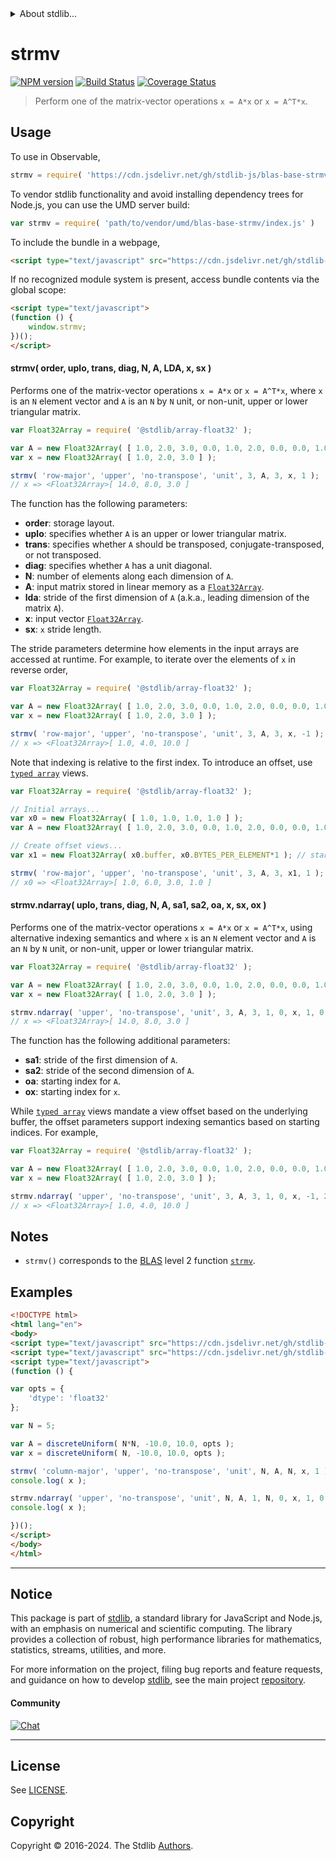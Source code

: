 <!--

@license Apache-2.0

Copyright (c) 2024 The Stdlib Authors.

Licensed under the Apache License, Version 2.0 (the "License");
you may not use this file except in compliance with the License.
You may obtain a copy of the License at

   http://www.apache.org/licenses/LICENSE-2.0

Unless required by applicable law or agreed to in writing, software
distributed under the License is distributed on an "AS IS" BASIS,
WITHOUT WARRANTIES OR CONDITIONS OF ANY KIND, either express or implied.
See the License for the specific language governing permissions and
limitations under the License.

-->


<details>
  <summary>
    About stdlib...
  </summary>
  <p>We believe in a future in which the web is a preferred environment for numerical computation. To help realize this future, we've built stdlib. stdlib is a standard library, with an emphasis on numerical and scientific computation, written in JavaScript (and C) for execution in browsers and in Node.js.</p>
  <p>The library is fully decomposable, being architected in such a way that you can swap out and mix and match APIs and functionality to cater to your exact preferences and use cases.</p>
  <p>When you use stdlib, you can be absolutely certain that you are using the most thorough, rigorous, well-written, studied, documented, tested, measured, and high-quality code out there.</p>
  <p>To join us in bringing numerical computing to the web, get started by checking us out on <a href="https://github.com/stdlib-js/stdlib">GitHub</a>, and please consider <a href="https://opencollective.com/stdlib">financially supporting stdlib</a>. We greatly appreciate your continued support!</p>
</details>

# strmv

[![NPM version][npm-image]][npm-url] [![Build Status][test-image]][test-url] [![Coverage Status][coverage-image]][coverage-url] <!-- [![dependencies][dependencies-image]][dependencies-url] -->

> Perform one of the matrix-vector operations `x = A*x` or `x = A^T*x`.

<section class = "usage">

## Usage

To use in Observable,

```javascript
strmv = require( 'https://cdn.jsdelivr.net/gh/stdlib-js/blas-base-strmv@umd/browser.js' )
```

To vendor stdlib functionality and avoid installing dependency trees for Node.js, you can use the UMD server build:

```javascript
var strmv = require( 'path/to/vendor/umd/blas-base-strmv/index.js' )
```

To include the bundle in a webpage,

```html
<script type="text/javascript" src="https://cdn.jsdelivr.net/gh/stdlib-js/blas-base-strmv@umd/browser.js"></script>
```

If no recognized module system is present, access bundle contents via the global scope:

```html
<script type="text/javascript">
(function () {
    window.strmv;
})();
</script>
```

#### strmv( order, uplo, trans, diag, N, A, LDA, x, sx )

Performs one of the matrix-vector operations `x = A*x` or `x = A^T*x`, where `x` is an `N` element vector and `A` is an `N` by `N` unit, or non-unit, upper or lower triangular matrix.

```javascript
var Float32Array = require( '@stdlib/array-float32' );

var A = new Float32Array( [ 1.0, 2.0, 3.0, 0.0, 1.0, 2.0, 0.0, 0.0, 1.0 ] );
var x = new Float32Array( [ 1.0, 2.0, 3.0 ] );

strmv( 'row-major', 'upper', 'no-transpose', 'unit', 3, A, 3, x, 1 );
// x => <Float32Array>[ 14.0, 8.0, 3.0 ]
```

The function has the following parameters:

-   **order**: storage layout.
-   **uplo**: specifies whether `A` is an upper or lower triangular matrix.
-   **trans**: specifies whether `A` should be transposed, conjugate-transposed, or not transposed.
-   **diag**: specifies whether `A` has a unit diagonal.
-   **N**: number of elements along each dimension of `A`.
-   **A**: input matrix stored in linear memory as a [`Float32Array`][mdn-float32array].
-   **lda**: stride of the first dimension of `A` (a.k.a., leading dimension of the matrix `A`).
-   **x**: input vector [`Float32Array`][mdn-float32array].
-   **sx**: `x` stride length.

The stride parameters determine how elements in the input arrays are accessed at runtime. For example, to iterate over the elements of `x` in reverse order,

```javascript
var Float32Array = require( '@stdlib/array-float32' );

var A = new Float32Array( [ 1.0, 2.0, 3.0, 0.0, 1.0, 2.0, 0.0, 0.0, 1.0 ] );
var x = new Float32Array( [ 1.0, 2.0, 3.0 ] );

strmv( 'row-major', 'upper', 'no-transpose', 'unit', 3, A, 3, x, -1 );
// x => <Float32Array>[ 1.0, 4.0, 10.0 ]
```

Note that indexing is relative to the first index. To introduce an offset, use [`typed array`][mdn-typed-array] views.

<!-- eslint-disable stdlib/capitalized-comments -->

```javascript
var Float32Array = require( '@stdlib/array-float32' );

// Initial arrays...
var x0 = new Float32Array( [ 1.0, 1.0, 1.0, 1.0 ] );
var A = new Float32Array( [ 1.0, 2.0, 3.0, 0.0, 1.0, 2.0, 0.0, 0.0, 1.0 ] );

// Create offset views...
var x1 = new Float32Array( x0.buffer, x0.BYTES_PER_ELEMENT*1 ); // start at 2nd element

strmv( 'row-major', 'upper', 'no-transpose', 'unit', 3, A, 3, x1, 1 );
// x0 => <Float32Array>[ 1.0, 6.0, 3.0, 1.0 ]
```

#### strmv.ndarray( uplo, trans, diag, N, A, sa1, sa2, oa, x, sx, ox )

Performs one of the matrix-vector operations `x = A*x` or `x = A^T*x`, using alternative indexing semantics and where `x` is an `N` element vector and `A` is an `N` by `N` unit, or non-unit, upper or lower triangular matrix.

```javascript
var Float32Array = require( '@stdlib/array-float32' );

var A = new Float32Array( [ 1.0, 2.0, 3.0, 0.0, 1.0, 2.0, 0.0, 0.0, 1.0 ] );
var x = new Float32Array( [ 1.0, 2.0, 3.0 ] );

strmv.ndarray( 'upper', 'no-transpose', 'unit', 3, A, 3, 1, 0, x, 1, 0 );
// x => <Float32Array>[ 14.0, 8.0, 3.0 ]
```

The function has the following additional parameters:

-   **sa1**: stride of the first dimension of `A`.
-   **sa2**: stride of the second dimension of `A`.
-   **oa**: starting index for `A`.
-   **ox**: starting index for `x`.

While [`typed array`][mdn-typed-array] views mandate a view offset based on the underlying buffer, the offset parameters support indexing semantics based on starting indices. For example,

```javascript
var Float32Array = require( '@stdlib/array-float32' );

var A = new Float32Array( [ 1.0, 2.0, 3.0, 0.0, 1.0, 2.0, 0.0, 0.0, 1.0 ] );
var x = new Float32Array( [ 1.0, 2.0, 3.0 ] );

strmv.ndarray( 'upper', 'no-transpose', 'unit', 3, A, 3, 1, 0, x, -1, 2 );
// x => <Float32Array>[ 1.0, 4.0, 10.0 ]
```

</section>

<!-- /.usage -->

<section class="notes">

## Notes

-   `strmv()` corresponds to the [BLAS][blas] level 2 function [`strmv`][blas-strmv].

</section>

<!-- /.notes -->

<section class="examples">

## Examples

<!-- eslint no-undef: "error" -->

```html
<!DOCTYPE html>
<html lang="en">
<body>
<script type="text/javascript" src="https://cdn.jsdelivr.net/gh/stdlib-js/random-array-discrete-uniform@umd/browser.js"></script>
<script type="text/javascript" src="https://cdn.jsdelivr.net/gh/stdlib-js/blas-base-strmv@umd/browser.js"></script>
<script type="text/javascript">
(function () {

var opts = {
    'dtype': 'float32'
};

var N = 5;

var A = discreteUniform( N*N, -10.0, 10.0, opts );
var x = discreteUniform( N, -10.0, 10.0, opts );

strmv( 'column-major', 'upper', 'no-transpose', 'unit', N, A, N, x, 1 );
console.log( x );

strmv.ndarray( 'upper', 'no-transpose', 'unit', N, A, 1, N, 0, x, 1, 0 );
console.log( x );

})();
</script>
</body>
</html>
```

</section>

<!-- /.examples -->

<!-- C interface documentation. -->



<!-- Section for related `stdlib` packages. Do not manually edit this section, as it is automatically populated. -->

<section class="related">

</section>

<!-- /.related -->

<!-- Section for all links. Make sure to keep an empty line after the `section` element and another before the `/section` close. -->


<section class="main-repo" >

* * *

## Notice

This package is part of [stdlib][stdlib], a standard library for JavaScript and Node.js, with an emphasis on numerical and scientific computing. The library provides a collection of robust, high performance libraries for mathematics, statistics, streams, utilities, and more.

For more information on the project, filing bug reports and feature requests, and guidance on how to develop [stdlib][stdlib], see the main project [repository][stdlib].

#### Community

[![Chat][chat-image]][chat-url]

---

## License

See [LICENSE][stdlib-license].


## Copyright

Copyright &copy; 2016-2024. The Stdlib [Authors][stdlib-authors].

</section>

<!-- /.stdlib -->

<!-- Section for all links. Make sure to keep an empty line after the `section` element and another before the `/section` close. -->

<section class="links">

[npm-image]: http://img.shields.io/npm/v/@stdlib/blas-base-strmv.svg
[npm-url]: https://npmjs.org/package/@stdlib/blas-base-strmv

[test-image]: https://github.com/stdlib-js/blas-base-strmv/actions/workflows/test.yml/badge.svg?branch=main
[test-url]: https://github.com/stdlib-js/blas-base-strmv/actions/workflows/test.yml?query=branch:main

[coverage-image]: https://img.shields.io/codecov/c/github/stdlib-js/blas-base-strmv/main.svg
[coverage-url]: https://codecov.io/github/stdlib-js/blas-base-strmv?branch=main

<!--

[dependencies-image]: https://img.shields.io/david/stdlib-js/blas-base-strmv.svg
[dependencies-url]: https://david-dm.org/stdlib-js/blas-base-strmv/main

-->

[chat-image]: https://img.shields.io/gitter/room/stdlib-js/stdlib.svg
[chat-url]: https://app.gitter.im/#/room/#stdlib-js_stdlib:gitter.im

[stdlib]: https://github.com/stdlib-js/stdlib

[stdlib-authors]: https://github.com/stdlib-js/stdlib/graphs/contributors

[umd]: https://github.com/umdjs/umd
[es-module]: https://developer.mozilla.org/en-US/docs/Web/JavaScript/Guide/Modules

[deno-url]: https://github.com/stdlib-js/blas-base-strmv/tree/deno
[deno-readme]: https://github.com/stdlib-js/blas-base-strmv/blob/deno/README.md
[umd-url]: https://github.com/stdlib-js/blas-base-strmv/tree/umd
[umd-readme]: https://github.com/stdlib-js/blas-base-strmv/blob/umd/README.md
[esm-url]: https://github.com/stdlib-js/blas-base-strmv/tree/esm
[esm-readme]: https://github.com/stdlib-js/blas-base-strmv/blob/esm/README.md
[branches-url]: https://github.com/stdlib-js/blas-base-strmv/blob/main/branches.md

[stdlib-license]: https://raw.githubusercontent.com/stdlib-js/blas-base-strmv/main/LICENSE

[blas]: http://www.netlib.org/blas

[blas-strmv]: https://www.netlib.org/lapack/explore-html/d6/d1c/group__trmv_ga7b90369d2b2b19f78f168e10dd9eb8ad.html#ga7b90369d2b2b19f78f168e10dd9eb8ad

[mdn-float32array]: https://developer.mozilla.org/en-US/docs/Web/JavaScript/Reference/Global_Objects/Float32Array

[mdn-typed-array]: https://developer.mozilla.org/en-US/docs/Web/JavaScript/Reference/Global_Objects/TypedArray

</section>

<!-- /.links -->
